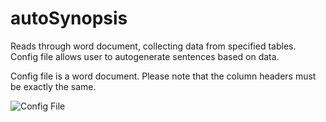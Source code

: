 # autoSynopsis
Reads through word document, collecting data from specified tables. Config file allows user to autogenerate sentences based on data.

Config file is a word document. Please note that the column headers must be exactly the same.

![Config File](https://github.com/[SRoche14]/[autoSynopsis]/blob/[main]/config.png?raw=true)
